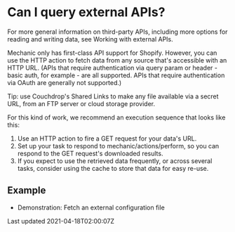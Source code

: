 # Can I query external APIs?

For more general information on third-party APIs, including more options for reading and writing data, see Working with external APIs.

Mechanic only has first-class API support for Shopify. However, you can use the HTTP action to fetch data from any source that's accessible with an HTTP URL. (APIs that require authentication via query param or header - basic auth, for example - are all supported. APIs that require authentication via OAuth are generally not supported.)

Tip: use Couchdrop's Shared Links to make any file available via a secret URL, from an FTP server or cloud storage provider.

For this kind of work, we recommend an execution sequence that looks like this:

1. Use an HTTP action to fire a GET request for your data's URL.
2. Set up your task to respond to mechanic/actions/perform, so you can respond to the GET request's downloaded results.
3. If you expect to use the retrieved data frequently, or across several tasks, consider using the cache to store that data for easy re-use.

## Example

- Demonstration: Fetch an external configuration file

Last updated 2021-04-18T02:00:07Z